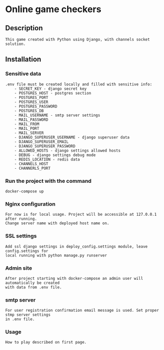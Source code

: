 # Online game checkers

## Description
    This game created with Python using Django, with channels socket solution.
    

## Installation

### Sensitive data

    .env file must be created locally and filled with sensitive info:
        - SECRET_KEY - django secret key
        - POSTGRES_HOST - postgres section
        - POSTGRES_PORT
        - POSTGRES_USER
        - POSTGRES_PASSWORD
        - POSTGRES_DB
        - MAIL_USERNAME - smtp server settings
        - MAIL_PASSWORD
        - MAIL_FROM
        - MAIL_PORT
        - MAIL_SERVER
        - DJANGO_SUPERUSER_USERNAME - django superuser data 
        - DJANGO_SUPERUSER_EMAIL
        - DJANGO_SUPERUSER_PASSWORD
        - ALLOWED_HOSTS - django settings allowed hosts
        - DEBUG - django settings debug mode
        - REDIS_LOCATION - redis data
        - CHANNELS_HOST
        - CHANNERLS_PORT


### Run the project with the command

    docker-compose up

### Nginx configuration

    For now is for local usage. Project will be accessible at 127.0.0.1 after running.
    Change server name with deployed host name on.

### SSL settings

    Add ssl django settings in deploy_config.settings module, leave config.settings for
    local running with python manage.py runserver

### Admin site

    After project starting with docker-compose an admin user will automatically be created
    with data from .env file.

### smtp server

    For user registration confirmation email message is used. Set proper stmp server settings 
    in .env file.


### Usage

    How to play described on first page.


